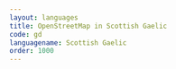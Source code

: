 ```yaml
---
layout: languages
title: OpenStreetMap in Scottish Gaelic
code: gd
languagename: Scottish Gaelic
order: 1000
---
```

